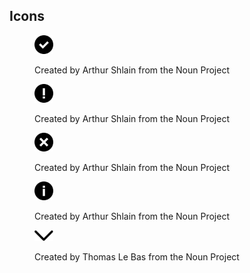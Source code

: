 ## Icons

<figure>
    <img src="assets/toolkit/images/success.svg" alt="success icon" width="30em">
    <figcatpion>
        <p>Created by Arthur Shlain from the Noun Project</p>
    </figcatpion>
</figure>
<figure>
    <img src="assets/toolkit/images/warning.svg" alt="success icon" width="30em">
    <figcatpion>
        <p>Created by Arthur Shlain from the Noun Project</p>
    </figcatpion>
</figure>
<figure>
    <img src="assets/toolkit/images/error.svg" alt="success icon" width="30em">
    <figcatpion>
        <p>Created by Arthur Shlain from the Noun Project</p>
    </figcatpion>
</figure>
<figure>
    <img src="assets/toolkit/images/info.svg" alt="success icon" width="30em">
    <figcatpion>
        <p>Created by Arthur Shlain from the Noun Project</p>
    </figcatpion>
</figure>
<figure>
    <img src="assets/toolkit/images/arrow_down.svg" alt="arrow down" width="30em">
    <figcatpion>
        <p>Created by Thomas Le Bas from the Noun Project</p>
    </figcatpion>
</figure>
